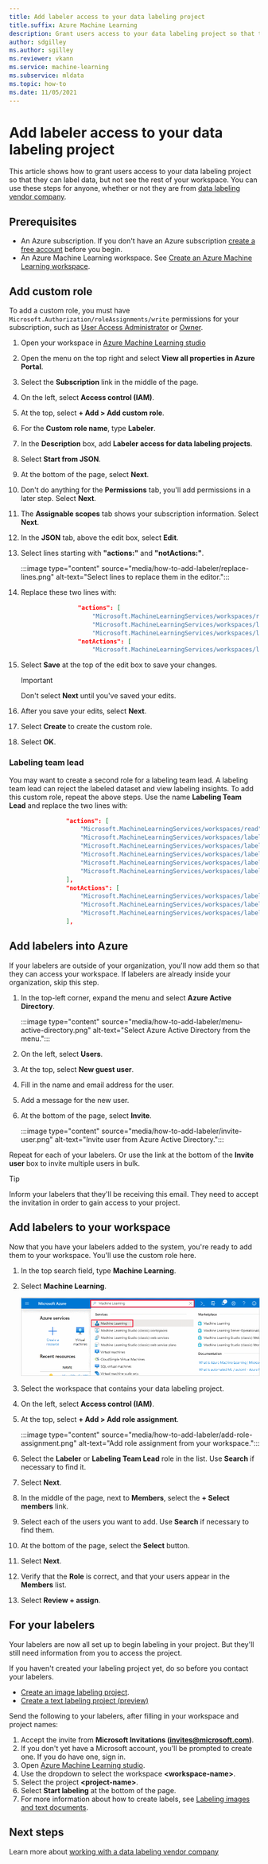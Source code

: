 ```yaml
---
title: Add labeler access to your data labeling project
title.suffix: Azure Machine Learning
description: Grant users access to your data labeling project so that they can label data, but not see the rest of your workspace.
author: sdgilley
ms.author: sgilley
ms.reviewer: vkann
ms.service: machine-learning
ms.subservice: mldata
ms.topic: how-to
ms.date: 11/05/2021
---
```


# Add labeler access to your data labeling project

This article shows how to grant users access to your data labeling project so that they can label data, but not see the rest of your workspace.  You can use these steps for anyone, whether or not they are from [data labeling vendor company](how-to-outsource-data-labeling.md).  
  
## Prerequisites

* An Azure subscription. If you don't have an Azure subscription [create a free account](https://azure.microsoft.com/free) before you begin.
* An Azure Machine Learning workspace. See [Create an Azure Machine Learning workspace](how-to-manage-workspace.md).

## Add custom role

To add a custom role, you must have `Microsoft.Authorization/roleAssignments/write` permissions for your subscription, such as [User Access Administrator](../../articles/role-based-access-control/built-in-roles.md#user-access-administrator) or [Owner](../../articles/role-based-access-control/built-in-roles.md#owner).

1. Open your workspace in [Azure Machine Learning studio](https://ml.azure.com)
1. Open the menu on the top right and select **View all properties in Azure Portal**. 
1. Select the **Subscription** link in the middle of the page.
1. On the left, select **Access control (IAM)**.
1. At the top, select **+ Add > Add custom role**.
1. For the **Custom role name**, type **Labeler**.
1. In the **Description** box, add **Labeler access for data labeling projects**.
1. Select **Start from JSON**.
1. At the bottom of the page, select **Next**.
1. Don't do anything for the **Permissions** tab, you'll add permissions in a later step.  Select **Next**.
1. The **Assignable scopes** tab shows your subscription information.  Select **Next**.
1. In the **JSON** tab, above the edit box, select **Edit**.
1. Select lines starting with **"actions:"** and **"notActions:"**.

    :::image type="content" source="media/how-to-add-labeler/replace-lines.png" alt-text="Select lines to replace them in the editor.":::

1. Replace these two lines with:
    
    ```json
                    "actions": [
                        "Microsoft.MachineLearningServices/workspaces/read",
                        "Microsoft.MachineLearningServices/workspaces/labeling/projects/read",
                        "Microsoft.MachineLearningServices/workspaces/labeling/labels/write"],
                    "notActions": [
                        "Microsoft.MachineLearningServices/workspaces/labeling/projects/summary/read"],
    ```

1. Select **Save** at the top of the edit box to save your changes.

    > [!IMPORTANT]
    > Don't select **Next** until you've saved your edits.

1. After you save your edits, select **Next**.
1. Select **Create** to create the custom role.
1. Select **OK**.

### Labeling team lead

You may want to create a second role for a labeling team lead.  A labeling team lead can reject the labeled dataset and view labeling insights.  To add this custom role, repeat the above steps.  Use the name **Labeling Team Lead** and replace the two lines with:

```json
                "actions": [
                    "Microsoft.MachineLearningServices/workspaces/read",
                    "Microsoft.MachineLearningServices/workspaces/labeling/labels/read",
                    "Microsoft.MachineLearningServices/workspaces/labeling/labels/write",
                    "Microsoft.MachineLearningServices/workspaces/labeling/labels/reject/action",
                    "Microsoft.MachineLearningServices/workspaces/labeling/projects/read",
                    "Microsoft.MachineLearningServices/workspaces/labeling/projects/summary/read"
                ],
                "notActions": [
                    "Microsoft.MachineLearningServices/workspaces/labeling/projects/write",
                    "Microsoft.MachineLearningServices/workspaces/labeling/projects/delete",
                    "Microsoft.MachineLearningServices/workspaces/labeling/export/action"
                ],
```

## Add labelers into Azure

If your labelers are outside of your organization, you'll now add them so that they can access your workspace.  If labelers are already inside your organization, skip this step.  

1. In the top-left corner, expand the menu and select **Azure Active Directory**.

    :::image type="content" source="media/how-to-add-labeler/menu-active-directory.png" alt-text="Select Azure Active Directory from the menu.":::

1. On the left, select **Users**.
1. At the top, select **New guest user**.
1. Fill in the name and email address for the user.
1. Add a message for the new user.
1. At the bottom of the page, select **Invite**.

    :::image type="content" source="media/how-to-add-labeler/invite-user.png" alt-text="Invite user from Azure Active Directory.":::

Repeat for each of your labelers.  Or use the link at the bottom of the **Invite user** box to invite multiple users in bulk.

> [!TIP]
> Inform your labelers that they'll be receiving this email.  They need to accept the invitation in order to gain access to your project.

## Add labelers to your workspace

Now that you have your labelers added to the system, you're ready to add them to your workspace.  You'll use the custom role here.

1. In the top search field, type **Machine Learning**.  
1. Select **Machine Learning**.

   ![Search for Azure Machine Learning workspace](./media/how-to-manage-workspace/find-workspaces.png)

1. Select the workspace that contains your data labeling project.
1. On the left, select **Access control (IAM)**.
1. At the top, select **+ Add > Add role assignment**.

    :::image type="content" source="media/how-to-add-labeler/add-role-assignment.png" alt-text="Add role assignment from your workspace.":::

1. Select the **Labeler** or **Labeling Team Lead** role in the list.  Use **Search** if necessary to find it.
1. Select **Next**.
1. In the middle of the page, next to **Members**, select the **+ Select members** link.
1. Select each of the users you want to add. Use **Search** if necessary to find them.
1. At the bottom of the page, select the **Select** button.
1. Select **Next**.
1. Verify that the **Role** is correct, and that your users appear in the **Members** list.
1. Select **Review + assign**.

## For your labelers

Your labelers are now all set up to begin labeling in your project.  But they'll still need information from you to access the project.  

If you haven't created your labeling project yet, do so before you contact your labelers.

* [Create an image labeling project](how-to-create-image-labeling-projects.md).
* [Create a text labeling project (preview)](how-to-create-text-labeling-projects.md)

Send the following to your labelers, after filling in your workspace and project names:

1. Accept the invite from **Microsoft Invitations (invites@microsoft.com)**.
1. If you don't yet have a Microsoft account, you'll be prompted to create one.  If you do have one, sign in.
1. Open [Azure Machine Learning studio](https://ml.azure.com).
1. Use the dropdown to select the workspace **\<workspace-name\>**.  
1. Select the project **\<project-name\>**.
1. Select **Start labeling** at the bottom of the page.
1. For more information about how to create labels, see [Labeling images and text documents](how-to-label-data.md).

## Next steps

Learn more about [working with a data labeling vendor company](how-to-outsource-data-labeling.md)